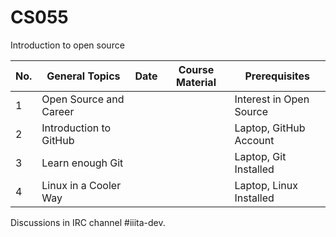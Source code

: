 # CS055

Introduction to open source 


|No.| General Topics        | Date        | Course Material| Prerequisites|
|---|-----------------------|-------------|----------------|--------------|
|1  |Open Source and Career |             |                | Interest in Open Source |
|2  |Introduction to GitHub |             |                | Laptop, GitHub Account |
|3  |Learn enough Git       |             |                | Laptop, Git Installed |    
|4  |Linux in a Cooler Way  |             |                | Laptop, Linux Installed | 

Discussions in IRC channel #iiita-dev.
 
